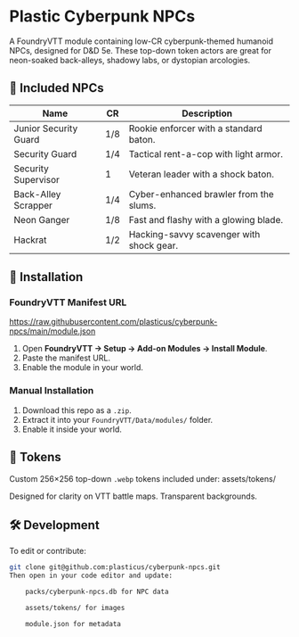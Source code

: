 # Plastic Cyberpunk NPCs

A FoundryVTT module containing low-CR cyberpunk-themed humanoid NPCs, designed for D&D 5e. These top-down token actors are great for neon-soaked back-alleys, shadowy labs, or dystopian arcologies.

## 🧠 Included NPCs

| Name                    | CR   | Description                                 |
|-------------------------|------|---------------------------------------------|
| Junior Security Guard   | 1/8  | Rookie enforcer with a standard baton.      |
| Security Guard          | 1/4  | Tactical rent-a-cop with light armor.       |
| Security Supervisor     | 1    | Veteran leader with a shock baton.          |
| Back-Alley Scrapper     | 1/4  | Cyber-enhanced brawler from the slums.      |
| Neon Ganger             | 1/8  | Fast and flashy with a glowing blade.       |
| Hackrat                 | 1/2  | Hacking-savvy scavenger with shock gear.    |

## 🎯 Installation

### FoundryVTT Manifest URL
https://raw.githubusercontent.com/plasticus/cyberpunk-npcs/main/module.json


1. Open **FoundryVTT → Setup → Add-on Modules → Install Module**.
2. Paste the manifest URL.
3. Enable the module in your world.

### Manual Installation

1. Download this repo as a `.zip`.
2. Extract it into your `FoundryVTT/Data/modules/` folder.
3. Enable it inside your world.

## 🎨 Tokens

Custom 256×256 top-down `.webp` tokens included under:
assets/tokens/


Designed for clarity on VTT battle maps. Transparent backgrounds.

## 🛠️ Development

To edit or contribute:

```bash
git clone git@github.com:plasticus/cyberpunk-npcs.git
Then open in your code editor and update:

    packs/cyberpunk-npcs.db for NPC data

    assets/tokens/ for images

    module.json for metadata
